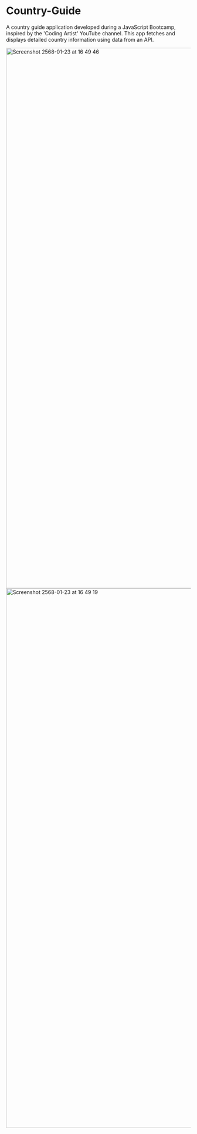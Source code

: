 # Country-Guide
A country guide application developed during a JavaScript Bootcamp, inspired by the 'Coding Artist' YouTube channel. This app fetches and displays detailed country information using data from an API.

<img width="1470" alt="Screenshot 2568-01-23 at 16 49 46" src="https://github.com/user-attachments/assets/4042ed66-1988-4ce0-a819-981c292536f3" />
<img width="1468" alt="Screenshot 2568-01-23 at 16 49 19" src="https://github.com/user-attachments/assets/0f41c214-b9db-4106-8ea0-a5bd20f0959a" />
